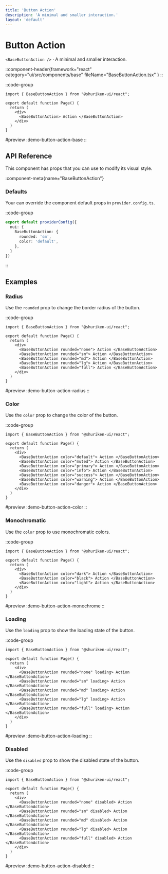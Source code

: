 ```yaml
---
title: 'Button Action'
description: 'A minimal and smaller interaction.'
layout: 'default'
---
```


# Button Action

`<BaseButtonAction />` · A minimal and smaller interaction.

::component-header{framework="react" category="ui/src/components/base" fileName="BaseButtonAction.tsx" }
::

::code-group

```tsx [DemoButtonAction.tsx]
import { BaseButtonAction } from "@shuriken-ui/react";

export default function Page() {
  return (
    <div>
      <BaseButtonAction> Action </BaseButtonAction>
    </div>
  )
}
```

#preview
:demo-button-action-base
::

## API Reference

This component has props that you can use to modify its visual style.

:component-meta{name="BaseButtonAction"}

### Defaults

Your can override the component default props in `provider.config.ts`.

::code-group

```ts [provider.config.ts]
export default providerConfig({
  nui: {
    BaseButtonAction: {
      rounded: 'sm',
      color: 'default',
    },
  }
})
```
::

## Examples

### Radius

Use the `rounded` prop to change the border radius of the button.

::code-group

```tsx [DemoButtonRadius.tsx]
import { BaseButtonAction } from "@shuriken-ui/react";

export default function Page() {
  return (
    <div>
      <BaseButtonAction rounded="none"> Action </BaseButtonAction>
      <BaseButtonAction rounded="sm"> Action </BaseButtonAction>
      <BaseButtonAction rounded="md"> Action </BaseButtonAction>
      <BaseButtonAction rounded="lg"> Action </BaseButtonAction>
      <BaseButtonAction rounded="full"> Action </BaseButtonAction>
    </div>
  )
}
```

#preview
:demo-button-action-radius
::

### Color

Use the `color` prop to change the color of the button.

::code-group

```tsx [DemoButtonActionColor.tsx]
import { BaseButtonAction } from "@shuriken-ui/react";

export default function Page() {
  return (
    <div>
      <BaseButtonAction color="default"> Action </BaseButtonAction>
      <BaseButtonAction color="muted"> Action </BaseButtonAction>
      <BaseButtonAction color="primary"> Action </BaseButtonAction>
      <BaseButtonAction color="info"> Action </BaseButtonAction>
      <BaseButtonAction color="success"> Action </BaseButtonAction>
      <BaseButtonAction color="warning"> Action </BaseButtonAction>
      <BaseButtonAction color="danger"> Action </BaseButtonAction>
    </div>
  )
}
```

#preview
:demo-button-action-color
::

### Monochromatic

Use the `color` prop to use monochromatic colors.

::code-group

```tsx [DemoButtonActionMonochrome.tsx]
import { BaseButtonAction } from "@shuriken-ui/react";

export default function Page() {
  return (
    <div>
      <BaseButtonAction color="dark"> Action </BaseButtonAction>
      <BaseButtonAction color="black"> Action </BaseButtonAction>
      <BaseButtonAction color="light"> Action </BaseButtonAction>
    </div>
  )
}
```

#preview
:demo-button-action-monochrome
::

### Loading

Use the `loading` prop to show the loading state of the button.

::code-group

```tsx [DemoButtonActionLoading.tsx]
import { BaseButtonAction } from "@shuriken-ui/react";

export default function Page() {
  return (
    <div>
      <BaseButtonAction rounded="none" loading> Action </BaseButtonAction>
      <BaseButtonAction rounded="sm" loading> Action </BaseButtonAction>
      <BaseButtonAction rounded="md" loading> Action </BaseButtonAction>
      <BaseButtonAction rounded="lg" loading> Action </BaseButtonAction>
      <BaseButtonAction rounded="full" loading> Action </BaseButtonAction>
    </div>
  )
}
```

#preview
:demo-button-action-loading
::

### Disabled

Use the `disabled` prop to show the disabled state of the button.

::code-group

```tsx [DemoButtonActionLoading.tsx]
import { BaseButtonAction } from "@shuriken-ui/react";

export default function Page() {
  return (
    <div>
      <BaseButtonAction rounded="none" disabled> Action </BaseButtonAction>
      <BaseButtonAction rounded="sm" disabled> Action </BaseButtonAction>
      <BaseButtonAction rounded="md" disabled> Action </BaseButtonAction>
      <BaseButtonAction rounded="lg" disabled> Action </BaseButtonAction>
      <BaseButtonAction rounded="full" disabled> Action </BaseButtonAction>
    </div>
  )
}
```

#preview
:demo-button-action-disabled
::





